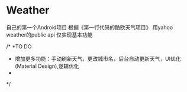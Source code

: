 # Weather
自己的第一个Android项目
根据《第一行代码的酷欧天气项目》
用yahoo weather的public api
仅实现基本功能

/*
   *TO DO
   * 增加更多功能：手动刷新天气，更改城市名，后台自动更新天气，UI优化(Material Design),逻辑优化
   *
*/
